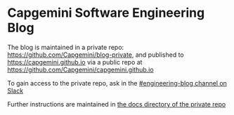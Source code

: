 # Capgemini Software Engineering Blog

The blog is maintained in a private repo:
 https://github.com/Capgemini/blog-private, and published to https://capgemini.github.io via a public repo at https://github.com/Capgemini/capgemini.github.io
 
To gain access to the private repo, ask in the 
 [#engineering-blog channel on Slack](https://capgeminiengineering.slack.com/archives/engineering-blog)

Further instructions are maintained in [the docs directory of the private repo](https://github.com/Capgemini/blog-private/tree/master/docs/Home.md)

